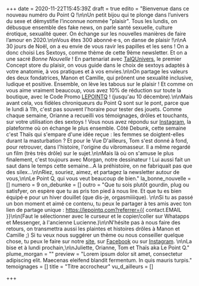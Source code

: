 +++
date = 2020-11-22T15:45:39Z
draft = true
edito = "Bienvenue dans ce nouveau numéro du Point Q !\n\nUn petit bijou qui te plonge dans l’univers du sexe et démystifie l’inconnue nommée \"plaisir\". Tous les lundis, on débusque ensemble des fake news, on parle santé sexuelle, culture érotique, sexualité queer. On échange sur les nouvelles manières de faire l’amour en 2020.\n\nVous êtes 300 abonné·e·s, on danse de plaisir !\n\nA 30 jours de Noël, on a eu envie de vous ravir les papilles et les sens ! On a donc choisi Les Sextoys, comme thème de cette 9ème newsletter. Et on a une sacré _Bonne Nouvelle_ ! En partenariat avec [TalQUnivers](https://talq-univers.com), le premier Concept store du plaisir, on vous guide dans le choix de sextoys adaptés à votre anatomie, à vos pratiques et à vos envies.\n\nOn partage les valeurs des deux fondatrices, Manon et Camille, qui prônent une sexualité inclusive, ludique et positive. Ensemble, on lève les tabous sur le plaisir ! Et comme on vous aime vraiment beaucoup, vous avez 10% de réduction sur toute la boutique, avec le Code Promo [LEPOINTQ](https://talq-univers.com/discount/LEPOINTQ) ! (jusqu'au 10 décembre).\n\nMais avant cela, vos fidèles chroniqueurs du Point Q sont sur le pont, parce que le lundi à 11h, c'est pas souvent l'horaire pour tester des jouets. Comme chaque semaine, Orianne a recueilli vos témoignages, drôles et touchants, sur votre utilisation des sextoys ! Vous nous avez répondu sur [Instagram](https://www.instagram.com/lepoint.q/), la plateforme où on échange le plus ensemble. Côté Debunk, cette semaine c'est Thaïs qui s'empare d'une idée reçue : les femmes se doigtent-elles durant la masturbation ? Et pour le Vue D'ailleurs, Tom s'est donné à fond, pour retrouver, dans l'histoire, l'origine du vibromasseur. Il a même regardé un film (très très drôle) sur le sujet.\n\nMais là où on s'amuse le plus finalement, c'est toujours avec Morgan, notre dessinateur  ! Lui aussi fait un saut dans le temps cette semaine...A la préhistoire, on ne fabriquait pas que des silex...\n\nRiez, souriez, aimez, et partagez la newsletter autour de vous,\n\nLe Point Q, qui vous veut beaucoup de bien."
la_bonne_nouvelle = []
numero = 9
on_debunke = []
outro = "Que tu sois plutôt gourdin, plug ou satisfyer, on espère que tu as pris ton pied à nous lire. Et que tu es bien équipé·e pour un hiver douillet (que dis-je, orgasmiiiique). \n\nSi tu as passé un bon moment et aimé ce contenu, tu peux le partager à tes amis avec ton lien de partage unique : https://lepointq.com?referrer={{ contact.EMAIL }}\n\n(Faut le sélectionner avec le curseur et le copier/coller sur Whatapps et Messenger, à l'ancienne Lucienne.)\n\nN'hésite pas à nous faire des retours, on transmettra aussi les plaintes et histoires drôles à Manon et Camille ;) Si tu veux nous suggérer un thème ou nous conseiller quelque chose, tu peux le faire sur notre [site](https://lepointq.com), sur [Facebook](https://www.facebook.com/lepointq.news/) ou sur [Instagram](). \n\nLa bise et à lundi prochain,\n\nJuliette, Orianne, Tom et Thaïs aka Le Point Q."
plume_morgan = ""
preview = "Lorem ipsum dolor sit amet, consectetur adipiscing elit. Maecenas eleifend blandit fermentum. In quis mauris turpis."
temoignages = []
title = "Titre accrocheur"
vu_d_ailleurs = []

+++
